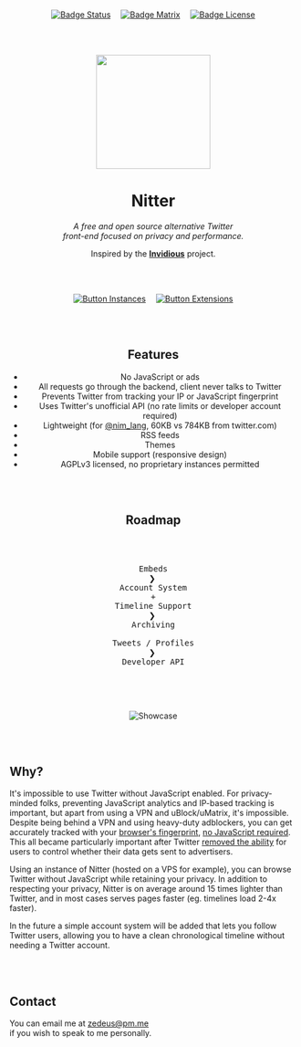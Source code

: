 
<br>

<div align = center>

[![Badge Status]][Actions]   
[![Badge Matrix]][Matrix]   
[![Badge License]][License]

<br>
<br>

<img
    src = 'public/logo.png'
    width = 200
/>


# Nitter

*A free and open source alternative Twitter* <br>
*front-end focused on privacy and performance.*

Inspired by the **[Invidious]** project.

<br>
<br>

[![Button Instances]][Instances]   
[![Button Extensions]][Extensions]

<br>
<br>

## Features

- No JavaScript or ads
- All requests go through the backend, client never talks to Twitter
- Prevents Twitter from tracking your IP or JavaScript fingerprint
- Uses Twitter's unofficial API (no rate limits or developer account required)
- Lightweight (for [@nim_lang], 60KB vs 784KB from twitter.com)
- RSS feeds
- Themes
- Mobile support (responsive design)
- AGPLv3 licensed, no proprietary instances permitted

<br>
<br>

## Roadmap

<br>

<kbd>  <br>  Embeds  <br>  </kbd>    ❯    
<kbd>  <br>  Account System  <br>  +  <br>  Timeline Support  <br>  </kbd>    ❯    
<kbd>  <br>  Archiving  <br><br>  Tweets / Profiles  <br>  </kbd>    ❯    
<kbd>  <br>  Developer API  <br>  </kbd>

<br>
<br>

![Showcase]

</div>

<br>
<br>

## Why?

It's impossible to use Twitter without JavaScript enabled. For privacy-minded
folks, preventing JavaScript analytics and IP-based tracking is important, but
apart from using a VPN and uBlock/uMatrix, it's impossible. Despite being behind
a VPN and using heavy-duty adblockers, you can get accurately tracked with your
[browser's fingerprint][Fingerprint],
[no JavaScript required][JavaScript]. This all became
particularly important after Twitter [removed the
ability][Advertisers]
for users to control whether their data gets sent to advertisers.

Using an instance of Nitter (hosted on a VPS for example), you can browse
Twitter without JavaScript while retaining your privacy. In addition to
respecting your privacy, Nitter is on average around 15 times lighter than
Twitter, and in most cases serves pages faster (eg. timelines load 2-4x faster).

In the future a simple account system will be added that lets you follow Twitter
users, allowing you to have a clean chronological timeline without needing a
Twitter account.

<br>
<br>

## Contact

You can email me at zedeus@pm.me <br>
if you wish to speak to me personally.

<br>


<!----------------------------------------------------------------------------->

[nim-lang.org]: https://nim-lang.org/install.html
[Advertisers]: https://www.eff.org/deeplinks/2020/04/twitter-removes-privacy-option-and-shows-why-we-need-strong-privacy-laws
[Fingerprint]: https://restoreprivacy.com/browser-fingerprinting/
[JavaScript]: https://noscriptfingerprint.com/
[Invidious]: https://github.com/iv-org/invidious
[@nim_lang]: https://nitter.net/nim_lang
[ARM Info]: https://github.com/zedeus/nitter/issues/399#issuecomment-997263495
[Unixfox]: https://quay.io/repository/unixfox/nitter?tab=tags
[Actions]: https://github.com/zedeus/nitter/actions
[Matrix]: https://matrix.to/#/#nitter:matrix.org

[Extensions]: https://github.com/zedeus/nitter/wiki/Extensions
[Instances]: https://github.com/zedeus/nitter/wiki/Instances
[Apache]: https://github.com/zedeus/nitter/wiki/Apache
[Nginx]: https://github.com/zedeus/nitter/wiki/Nginx

[Showcase]: screenshot.png
[License]: LICENSE

<!---------------------------------[ Badges ]---------------------------------->

[Badge License]: https://img.shields.io/badge/License-AGPL3-015d93.svg?style=for-the-badge&labelColor=blue
[Badge Matrix]: https://img.shields.io/badge/Matrix-0b9e72.svg?style=for-the-badge&labelColor=0DBD8B&logoColor=white&logo=Matrix
[Badge Status]: https://img.shields.io/github/workflow/status/zedeus/nitter/CI-CD?style=for-the-badge&labelColor=86238f&color=641a6b


<!---------------------------------[ Buttons ]--------------------------------->

[Button Extensions]: https://img.shields.io/badge/Extensions-009CAB.svg?style=for-the-badge&logoColor=white&logo=GitExtensions
[Button Instances]: https://img.shields.io/badge/Instances-DE4F4F.svg?style=for-the-badge&logoColor=white&logo=ROS
